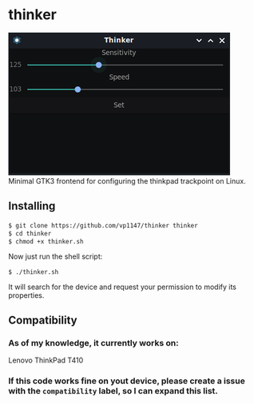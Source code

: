 # thinker
![Screenshot](screenshot.png)<br/>
Minimal GTK3 frontend for configuring the thinkpad trackpoint on Linux. <br/>
## Installing
```
$ git clone https://github.com/vp1147/thinker thinker
$ cd thinker
$ chmod +x thinker.sh
```
Now just run the shell script:
```
$ ./thinker.sh
```
It will search for the device and request your permission to modify its properties.
## Compatibility
### As of my knowledge, it currently works on:
Lenovo ThinkPad T410

### If this code works fine on yout device, please create a issue with the `compatibility` label, so I can expand this list.
